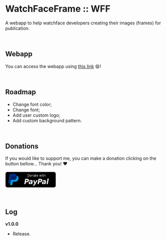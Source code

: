 # WatchFaceFrame :: WFF

A webapp to help watchface developers creating their images (frames) for publication.

<br/>
<h2>Webapp</h2>

You can access the webapp using <a href="https://hms-douglas.github.io/wff/">this link</a> 😄!

<br/>
<h2>Roadmap</h2>
<ul>
  <li>Change font color;</li>
  <li>Change font;</li>
  <li>Add user custom logo;</li>
  <li>Add custom background pattern.</li>
</ul>

<br/>
<h2>Donations</h2>

If you would like to support me, you can make a donation clicking on the button bellow... Thank you! :heart:
<br/>
<br/>
<a href="https://www.paypal.com/donate/?hosted_button_id=QZX5XKGFRZPSU">
  <img src="img/btn/donate_paypal.png" width="160" height="50"/>
</a>

<br/>
<h2>Log</h2>
<b>v1.0.0</b>
<ul>
  <li>Release.</li>
</ul>
